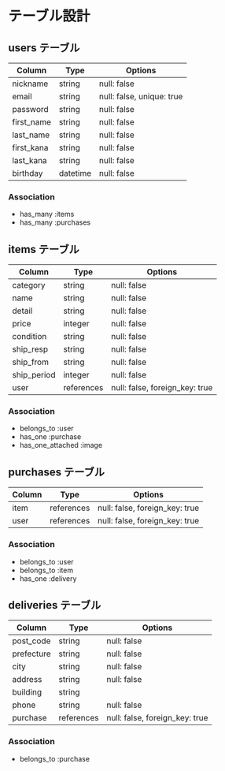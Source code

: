 # テーブル設計

## users テーブル

| Column                 | Type     | Options                   |
| ---------------------- | -------- | ------------------------- |
| nickname               | string   | null: false               |
| email                  | string   | null: false, unique: true |
| password               | string   | null: false               |
| first_name             | string   | null: false               |
| last_name              | string   | null: false               |
| first_kana             | string   | null: false               |
| last_kana              | string   | null: false               |
| birthday               | datetime | null: false               |

### Association

- has_many :items
- has_many :purchases

## items テーブル

| Column      | Type       | Options                        |
| ----------- | ---------- | ------------------------------ |
| category    | string     | null: false                    |
| name        | string     | null: false                    |
| detail      | string     | null: false                    |
| price       | integer    | null: false                    |
| condition   | string     | null: false                    |
| ship_resp   | string     | null: false                    |
| ship_from   | string     | null: false                    |
| ship_period | integer    | null: false                    |
| user        | references | null: false, foreign_key: true |

### Association

- belongs_to :user
- has_one :purchase
- has_one_attached :image

## purchases テーブル

| Column     | Type       | Options                        |
| ---------- | ---------- | ------------------------------ |
| item       | references | null: false, foreign_key: true |
| user       | references | null: false, foreign_key: true |

### Association

- belongs_to :user
- belongs_to :item
- has_one :delivery

## deliveries テーブル

| Column     | Type       | Options                        |
| ---------- | ---------- | ------------------------------ |
| post_code  | string     | null: false                    |
| prefecture | string     | null: false                    |
| city       | string     | null: false                    |
| address    | string     | null: false                    |
| building   | string     |                                |
| phone      | string     | null: false                    |
| purchase   | references | null: false, foreign_key: true |

### Association

- belongs_to :purchase
